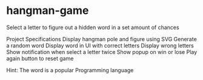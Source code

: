 # hangman-game

Select a letter to figure out a hidden word in a set amount of chances

Project Specifications
Display hangman pole and figure using SVG
Generate a random word
Display word in UI with correct letters
Display wrong letters
Show notification when select a letter twice
Show popup on win or lose
Play again button to reset game

Hint:
The word is a popular Programming language
